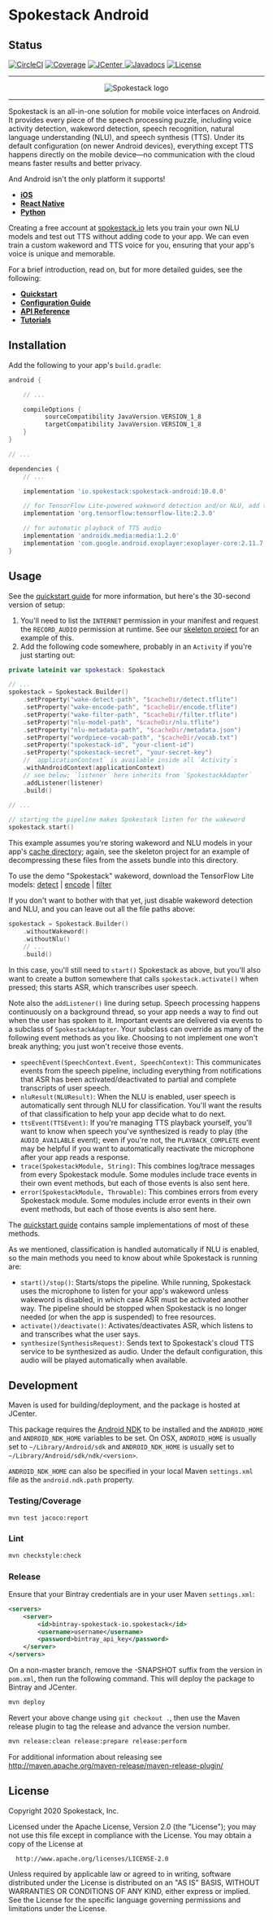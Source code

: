 # Spokestack Android

## Status
[![CircleCI](https://circleci.com/gh/spokestack/spokestack-android.svg?style=shield)](https://circleci.com/gh/spokestack/spokestack-android)
[![Coverage](https://coveralls.io/repos/github/spokestack/spokestack-android/badge.svg)](https://coveralls.io/github/spokestack/spokestack-android)
[ ![JCenter](https://api.bintray.com/packages/spokestack/io.spokestack/spokestack-android/images/download.svg) ](https://bintray.com/spokestack/io.spokestack/spokestack-android/_latestVersion)
[![Javadocs](https://javadoc.io/badge2/io.spokestack/spokestack-android/javadoc.svg)](https://javadoc.io/doc/io.spokestack/spokestack-android)
[![License](https://img.shields.io/badge/License-Apache%202.0-green.svg)](https://opensource.org/licenses/Apache-2.0)

---

<p align="center">
  <img src="images/spokestack.png" alt="Spokestack logo">
</p>

---

Spokestack is an all-in-one solution for mobile voice interfaces on Android. It provides every piece of the speech processing puzzle, including voice activity detection, wakeword detection, speech recognition, natural language understanding (NLU), and speech synthesis (TTS). Under its default configuration (on newer Android devices), everything except TTS happens directly on the mobile device—no communication with the cloud means faster results and better privacy.

And Android isn't the only platform it supports!

* [**iOS**](https://github.com/spokestack/spokestack-ios)
* [**React Native**](https://github.com/spokestack/react-native-spokestack)
* [**Python**](https://github.com/spokestack/spokestack-python)

Creating a free account at [spokestack.io](https://spokestack.io) lets you train your own NLU models and test out TTS without adding code to your app. We can even train a custom wakeword and TTS voice for you, ensuring that your app's voice is unique and memorable.

For a brief introduction, read on, but for more detailed guides, see the following:

* [**Quickstart**](https://www.spokestack.io/docs/Android/getting-started)
* [**Configuration Guide**](https://www.spokestack.io/docs/Android/turnkey-configuration)
* [**API Reference**](https://www.javadoc.io/doc/io.spokestack/spokestack-android/latest/index.html)
* [**Tutorials**](https://www.spokestack.io/tutorials)


## Installation

Add the following to your app's `build.gradle`:

```groovy
android {

    // ...

    compileOptions {
          sourceCompatibility JavaVersion.VERSION_1_8
          targetCompatibility JavaVersion.VERSION_1_8
    }
}

// ...

dependencies {
    // ...

    implementation 'io.spokestack:spokestack-android:10.0.0'

    // for TensorFlow Lite-powered wakeword detection and/or NLU, add this one too
    implementation 'org.tensorflow:tensorflow-lite:2.3.0'

    // for automatic playback of TTS audio
    implementation 'androidx.media:media:1.2.0'
    implementation 'com.google.android.exoplayer:exoplayer-core:2.11.7'
}
```

## Usage

See the [quickstart guide](https://www.spokestack.io/docs/Android/getting-started) for more information, but here's the 30-second version of setup:

1. You'll need to list the `INTERNET` permission in your manifest and request the `RECORD_AUDIO` permission at runtime. See our [skeleton project](https://github.com/spokestack/android-skeleton) for an example of this.
1. Add the following code somewhere, probably in an `Activity` if you're just starting out:

```kotlin
private lateinit var spokestack: Spokestack

// ...
spokestack = Spokestack.Builder()
    .setProperty("wake-detect-path", "$cacheDir/detect.tflite")
    .setProperty("wake-encode-path", "$cacheDir/encode.tflite")
    .setProperty("wake-filter-path", "$cacheDir/filter.tflite")
    .setProperty("nlu-model-path", "$cacheDir/nlu.tflite")
    .setProperty("nlu-metadata-path", "$cacheDir/metadata.json")
    .setProperty("wordpiece-vocab-path", "$cacheDir/vocab.txt")
    .setProperty("spokestack-id", "your-client-id")
    .setProperty("spokestack-secret", "your-secret-key")
    // `applicationContext` is available inside all `Activity`s
    .withAndroidContext(applicationContext)
    // see below; `listener` here inherits from `SpokestackAdapter`
    .addListener(listener)
    .build()

// ...

// starting the pipeline makes Spokestack listen for the wakeword
spokestack.start()
```

This example assumes you're storing wakeword and NLU models in your app's [cache directory](https://developer.android.com/reference/android/content/Context#getCacheDir()); again, see the skeleton project for an example of decompressing these files from the assets bundle into this directory.

To use the demo "Spokestack" wakeword, download the TensorFlow Lite models: [detect](https://d3dmqd7cy685il.cloudfront.net/model/wake/spokestack/detect.tflite) | [encode](https://d3dmqd7cy685il.cloudfront.net/model/wake/spokestack/encode.tflite) | [filter](https://d3dmqd7cy685il.cloudfront.net/model/wake/spokestack/filter.tflite)

If you don't want to bother with that yet, just disable wakeword detection and NLU, and you can leave out all the file paths above:

```kotlin
spokestack = Spokestack.Builder()
    .withoutWakeword()
    .withoutNlu()
    // ...
    .build()
```

In this case, you'll still need to `start()` Spokestack as above, but you'll also want to create a button somewhere that calls `spokestack.activate()` when pressed; this starts ASR, which transcribes user speech.

Note also the `addListener()` line during setup. Speech processing happens continuously on a background thread, so your app needs a way to find out when the user has spoken to it. Important events are delivered via events to a subclass of `SpokestackAdapter`. Your subclass can override as many of the following event methods as you like. Choosing to not implement one won't break anything; you just won't receive those events.

* `speechEvent(SpeechContext.Event, SpeechContext)`: This communicates events from the speech pipeline, including everything from notifications that ASR has been activated/deactivated to partial and complete transcripts of user speech.
* `nluResult(NLUResult)`: When the NLU is enabled, user speech is automatically sent through NLU for classification. You'll want the results of that classification to help your app decide what to do next.
* `ttsEvent(TTSEvent)`: If you're managing TTS playback yourself, you'll want to know when speech you've synthesized is ready to play (the `AUDIO_AVAILABLE` event); even if you're not, the `PLAYBACK_COMPLETE` event may be helpful if you want to automatically reactivate the microphone after your app reads a response.
* `trace(SpokestackModule, String)`: This combines log/trace messages from every Spokestack module. Some modules include trace events in their own event methods, but each of those events is also sent here.
* `error(SpokestackModule, Throwable)`: This combines errors from every Spokestack module. Some modules include error events in their own event methods, but each of those events is also sent here.

The [quickstart guide](https://www.spokestack.io/docs/Android/getting-started) contains sample implementations of most of these methods.

As we mentioned, classification is handled automatically if NLU is enabled, so the main methods you need to know about while Spokestack is running are:

* `start()/stop()`: Starts/stops the pipeline. While running, Spokestack uses the microphone to listen for your app's wakeword unless wakeword is disabled, in which case ASR must be activated another way. The pipeline should be stopped when Spokestack is no longer needed (or when the app is suspended) to free resources.
* `activate()/deactivate()`: Activates/deactivates ASR, which listens to and transcribes what the user says.
* `synthesize(SynthesisRequest)`: Sends text to Spokestack's cloud TTS service to be synthesized as audio. Under the default configuration, this audio will be played automatically when available.

## Development
Maven is used for building/deployment, and the package is hosted at JCenter.

This package requires the [Android NDK](https://developer.android.com/ndk/guides/index.html)
to be installed and the `ANDROID_HOME` and `ANDROID_NDK_HOME` variables to be
set. On OSX, `ANDROID_HOME` is usually set to `~/Library/Android/sdk` and
`ANDROID_NDK_HOME` is usually set to `~/Library/Android/sdk/ndk/<version>`.

`ANDROID_NDK_HOME` can also be specified in your local Maven `settings.xml` file as the `android.ndk.path` property.

### Testing/Coverage

```bash
mvn test jacoco:report
```

### Lint

```bash
mvn checkstyle:check
```

### Release
Ensure that your Bintray credentials are in your user Maven `settings.xml`:

```xml
<servers>
    <server>
        <id>bintray-spokestack-io.spokestack</id>
        <username>username</username>
        <password>bintray_api_key</password>
    </server>
</servers>
```

On a non-master branch, remove the -SNAPSHOT suffix from the version in `pom.xml`, then run the
following command. This will deploy the package to Bintray and JCenter.

```bash
mvn deploy
```

Revert your above change using `git checkout .`, then use the Maven release plugin to tag the release and advance the version number.

```bash
mvn release:clean release:prepare release:perform
```

For additional information about releasing see http://maven.apache.org/maven-release/maven-release-plugin/

## License

Copyright 2020 Spokestack, Inc.

  Licensed under the Apache License, Version 2.0 (the "License");
  you may not use this file except in compliance with the License.
  You may obtain a copy of the License at

      http://www.apache.org/licenses/LICENSE-2.0

  Unless required by applicable law or agreed to in writing, software
  distributed under the License is distributed on an "AS IS" BASIS,
  WITHOUT WARRANTIES OR CONDITIONS OF ANY KIND, either express or implied.
  See the License for the specific language governing permissions and
  limitations under the License.

